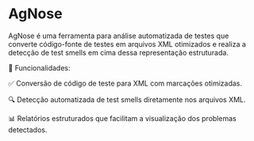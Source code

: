 # AgNose

AgNose é uma ferramenta para análise automatizada de testes que converte código-fonte de testes em arquivos XML otimizados e realiza a detecção de test smells em cima dessa representação estruturada.

🧠 Funcionalidades:

✅ Conversão de código de teste para XML com marcações otimizadas.

🔍 Detecção automatizada de test smells diretamente nos arquivos XML.

📊 Relatórios estruturados que facilitam a visualização dos problemas detectados.
